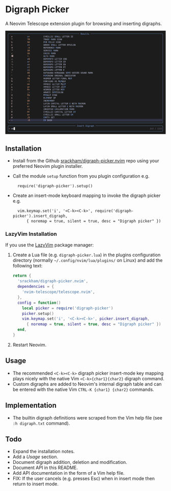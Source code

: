 # Digraph Picker

A Neovim Telescope extension plugin for browsing and inserting digraphs.

![Screenshot](screenshot-1.png)

## Installation

- Install from the Github [srackham/digraph-picker.nvim](https://github.com/srackham/digraph-picker.nvim) repo using your preferred Neovim plugin installer.
- Call the module `setup` function from you plugin configuration e.g.

        require('digraph-picker').setup()

- Create an insert-mode keyboard mapping to invoke the digraph picker e.g.

        vim.keymap.set('i', '<C-k><C-k>', require('digraph-picker').insert_digraph,
            { noremap = true, silent = true, desc = "Digraph picker" })

### LazyVim Installation
If you use the [LazyVim](https://www.lazyvim.org/) package manager:

1. Create a Lua file (e.g. `digraph-picker.lua`) in the plugins configuration directory (normally `~/.config/nvim/lua/plugins/` on Linux) and add the following text:
   ```lua
   return {
     'srackham/digraph-picker.nvim',
     dependencies = {
       'nvim-telescope/telescope.nvim',
     },
     config = function()
       local picker = require('digraph-picker')
       picker.setup()
       vim.keymap.set('i', '<C-k><C-k>', picker.insert_digraph,
         { noremap = true, silent = true, desc = "Digraph picker" })
     end,
   }
   ```
2. Restart Neovim.

## Usage

- The recommended `<C-k><C-k>` digraph picker insert-mode key mapping plays nicely with the native Vim `<C-k>{char1}{char2}` digraph command.
- Custom digraphs are added to Neovim's internal digraph table and can be entered with the native Vim `CTRL-K {char1} {char2}` commands.

## Implementation

- The builtin digraph definitions were scraped from the Vim help file (see `:h digraph.txt` command).

## Todo

- Expand the installation notes.
- Add a _Usage_ section.
- Document digraph addition, deletion and modification.
- Document API in this README.
- Add API documentation in the form of a Vim help file.
- FIX: If the user cancels (e.g. presses Esc) when in insert mode then return to insert mode.
